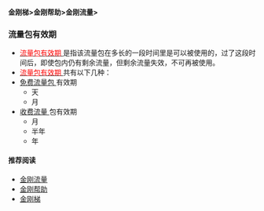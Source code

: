 #### 金刚梯>金刚帮助>金刚流量>
### 流量包有效期

- [<font color="red"> 流量包有效期 </font>]()是指该流量包在多长的一段时间里是可以被使用的，过了这段时间后，即使包内仍有剩余流量，但剩余流量失效，不可再被使用。
-  [<font color="red"> 流量包有效期 </font>]()共有以下几种：
  - [ 免费流量包 ](https://a2zitpro.github.io/web/kkdatatrafficfree)有效期
    - 天
    - 月
  - [ 收费流量 ](https://a2zitpro.github.io/web/kkpriceofdatatraffic)包有效期
    - 月
    - 半年
    - 年

#### 推荐阅读

- [金刚流量](https://a2zitpro.github.io/web/listkkdatatraffic)
- [金刚帮助](https://a2zitpro.github.io/web/list_helpkkvpn)
- [金刚梯](https://a2zitpro.github.io/web/dlb)
